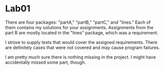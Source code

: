 # Lab01

There are four packages: "partA," "partB," "partC," and "lines."
Each of them contains my solutions for your assignments.
Assignments from the part B are mostly located in the "lines" package, which was a requirement.

I strove to supply tests that would cover the assigned requirements.
There are definitely cases that were not covered and may cause program failures.

I am pretty much sure there is nothing missing in the project.
I might have accidentally missed some part, though.